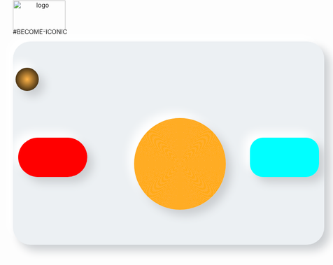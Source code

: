 #BECOME-ICONIC

<img style="justify-content: center; text-align: center; position: absolute;
            top: 1px;" title="logo" src="https://github.com/vincentlesang/vincentlesang.github.io/blob/master/logosubs.png" width="120" height="68"> 
            

<div style="width:700px; height: 400px; padding: 60px 6px 5px;
            border-radius: 40px; 
            background: #ecf0f3;
            box-shadow: 13px 13px 20px #cbced1,
            -13px -13px 20px #ffffff"
            title="showcard">
            
<div style="width:52.5px; height: 52.5px;   
            border-radius: 50%; 
            background: radial-gradient(
             #ffb347,
             black
             );
            box-shadow: 13px 13px 20px #cbced1,
            -13px -13px 20px #ffffff"
            title="r" alt="r"> 
            
<div style="display: inline-block; top: 160px; width:157.5px; height: 90px;  
            border-radius: 60px; 
            position: relative;
            left: 6px;
            background: repeating-linear-gradient(
             to bottom,
             #FF000f,
             #FF000f 0.5px,
             #FF0000 0.5px,
             #FF0000 1px
            );
            box-shadow: 13px 13px 20px #cbced1,
            -13px -13px 20px #ffffff"
            title="mark" alt="mark" > 
            
<div style="display: inline-block; top: -45px; width:210px; height: 210px;   
            border-radius: 50%; 
            position: relative;
            left: 265px;
            background: repeating-radial-gradient(
             circle,
             #ffb347,
             #ffb347 1px,
             orange 1px, 
             orange 2px 
             );
            box-shadow: 13px 13px 20px #cbced1,
            -13px -13px 20px #ffffff"
            title="hold" alt="hold"> 
            
 <div style="display: inline-block; top: 45px; width:157.5px; height: 90px;  
            border-radius: 30px; 
            position: relative;
            left: 265px;
            background: repeating-linear-gradient(
             to bottom,
             #c0FFFF,
             #c0FFFF 0.5px,
             #00FFFF 0.5px,
             #00FFFF 1px
            );
            box-shadow: 13px 13px 20px #cbced1,
            -13px -13px 20px #ffffff"
            title="score" alt="score"> 

</div>



